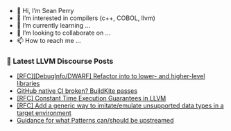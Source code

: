 - 👋 Hi, I’m Sean Perry
- 👀 I’m interested in compilers (c++, COBOL, llvm)
- 🌱 I’m currently learning ...
- 💞️ I’m looking to collaborate on ...
- 📫 How to reach me ...

<!---
s66perry/s66perry is a ✨ special ✨ repository because its `README.md` (this file) appears on your GitHub profile.
You can click the Preview link to take a look at your changes.
--->
### 📕 Latest LLVM Discourse Posts

<!-- DISCOURSE-LLVM:START -->
- [[RFC][DebugInfo/DWARF] Refactor into to lower- and higher-level libraries](https://discourse.llvm.org/t/rfc-debuginfo-dwarf-refactor-into-to-lower-and-higher-level-libraries/86665#post_2)
- [GitHub native CI broken? BuildKite passes](https://discourse.llvm.org/t/github-native-ci-broken-buildkite-passes/86666#post_11)
- [[RFC] Constant Time Execution Guarantees in LLVM](https://discourse.llvm.org/t/rfc-constant-time-execution-guarantees-in-llvm/86700#post_2)
- [[RFC] Add a generic way to imitate/emulate unsupported data types in a target environment](https://discourse.llvm.org/t/rfc-add-a-generic-way-to-imitate-emulate-unsupported-data-types-in-a-target-environment/86249#post_11)
- [Guidance for what Patterns can/should be upstreamed](https://discourse.llvm.org/t/guidance-for-what-patterns-can-should-be-upstreamed/86698#post_2)
<!-- DISCOURSE-LLVM:END -->
